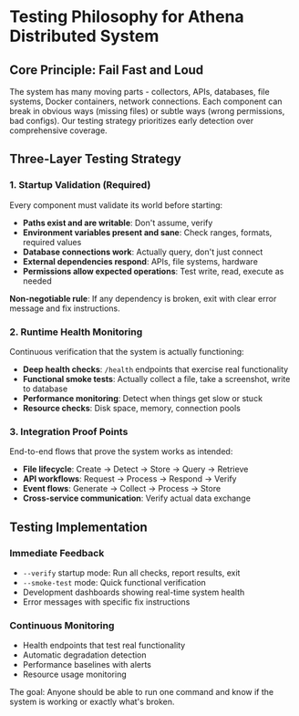 # Testing Philosophy for Athena Distributed System

## Core Principle: Fail Fast and Loud

The system has many moving parts - collectors, APIs, databases, file systems, Docker containers, network connections. Each component can break in obvious ways (missing files) or subtle ways (wrong permissions, bad configs). Our testing strategy prioritizes early detection over comprehensive coverage.

## Three-Layer Testing Strategy

### 1. Startup Validation (Required)
Every component must validate its world before starting:
- **Paths exist and are writable**: Don't assume, verify
- **Environment variables present and sane**: Check ranges, formats, required values
- **Database connections work**: Actually query, don't just connect
- **External dependencies respond**: APIs, file systems, hardware
- **Permissions allow expected operations**: Test write, read, execute as needed

**Non-negotiable rule**: If any dependency is broken, exit with clear error message and fix instructions.

### 2. Runtime Health Monitoring
Continuous verification that the system is actually functioning:
- **Deep health checks**: `/health` endpoints that exercise real functionality
- **Functional smoke tests**: Actually collect a file, take a screenshot, write to database
- **Performance monitoring**: Detect when things get slow or stuck
- **Resource checks**: Disk space, memory, connection pools

### 3. Integration Proof Points
End-to-end flows that prove the system works as intended:
- **File lifecycle**: Create → Detect → Store → Query → Retrieve
- **API workflows**: Request → Process → Respond → Verify
- **Event flows**: Generate → Collect → Process → Store
- **Cross-service communication**: Verify actual data exchange

## Testing Implementation

### Immediate Feedback
- `--verify` startup mode: Run all checks, report results, exit
- `--smoke-test` mode: Quick functional verification 
- Development dashboards showing real-time system health
- Error messages with specific fix instructions

### Continuous Monitoring
- Health endpoints that test real functionality
- Automatic degradation detection
- Performance baselines with alerts
- Resource usage monitoring

The goal: Anyone should be able to run one command and know if the system is working or exactly what's broken.